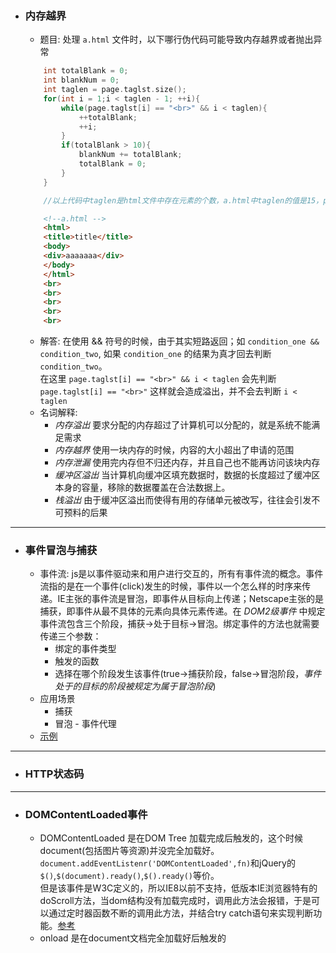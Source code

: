 - ### 内存越界
    + 题目: 处理 `a.html` 文件时，以下哪行伪代码可能导致内存越界或者抛出异常
    ```c++
        int totalBlank = 0;
        int blankNum = 0;
        int taglen = page.taglst.size();
        for(int i = 1;i < taglen - 1; ++i){
            while(page.taglst[i] == "<br>" && i < taglen){
                ++totalBlank;
                ++i;
            }
            if(totalBlank > 10){
                blankNum += totalBlank;
                totalBlank = 0;
            }
        }

        //以上代码中taglen是html文件中存在元素的个数，a.html中taglen的值是15，page.taglst[i] 取的是 a.html 中的元素。 例如 page.taglst[1] 的值是 <html>
    ```
    ```html
        <!--a.html -->
        <html>
        <title>title</title>
        <body>
        <div>aaaaaaa</div>
        </body>
        </html>
        <br>
        <br>
        <br>
        <br>
        <br>
    ```
    + 解答:
        在使用 && 符号的时候，由于其实短路返回；如 `condition_one && condition_two`, 如果 `condition_one` 的结果为真才回去判断 `condition_two`。  
        在这里 `page.taglst[i] == "<br>" && i < taglen` 会先判断 `page.taglst[i] == "<br>"` 这样就会造成溢出，并不会去判断 `i < taglen`
    + 名词解释: 
        * *内存溢出* 要求分配的内存超过了计算机可以分配的，就是系统不能满足需求
        * *内存越界*  使用一块内存的时候，内容的大小超出了申请的范围
        * *内存泄漏* 使用完内存但不归还内存，并且自己也不能再访问该块内存
        * *缓冲区溢出* 当计算机向缓冲区填充数据时，数据的长度超过了缓冲区本身的容量，移除的数据覆盖在合法数据上。
        * *栈溢出* 由于缓冲区溢出而使得有用的存储单元被改写，往往会引发不可预料的后果

---
- ### 事件冒泡与捕获
    + 事件流: js是以事件驱动来和用户进行交互的，所有有事件流的概念。事件流指的是在一个事件(click)发生的时候，事件以一个怎么样的时序来传递。IE主张的事件流是冒泡，即事件从目标向上传递；Netscape主张的是捕获，即事件从最不具体的元素向具体元素传递。在 *DOM2级事件* 中规定事件流包含三个阶段，捕获->处于目标->冒泡。绑定事件的方法也就需要传递三个参数：
        * 绑定的事件类型
        * 触发的函数
        * 选择在哪个阶段发生该事件(true->捕获阶段，false->冒泡阶段，*事件处于的目标的阶段被规定为属于冒泡阶段*)
    + 应用场景
        * 捕获 
        * 冒泡 - 事件代理
    + [示例](EventPassProcessd.html)

---
- ### HTTP状态码

---
- ### DOMContentLoaded事件
    + DOMContentLoaded 是在DOM Tree 加载完成后触发的，这个时候document(包括图片等资源)并没完全加载好。`document.addEventListenr('DOMContentLoaded',fn)`和jQuery的 `$()`,`$(document).ready()`,`$().ready()`等价。  
    但是该事件是W3C定义的，所以IE8以前不支持，低版本IE浏览器特有的doScroll方法，当dom结构没有加载完成时，调用此方法会报错，于是可以通过定时器函数不断的调用此方法，并结合try catch语句来实现判断功能。[参考](https://www.jb51.net/article/132741.htm)
    + onload 是在document文档完全加载好后触发的
